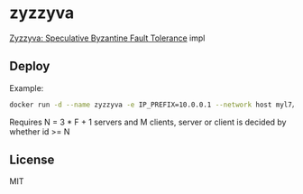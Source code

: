 # zyzzyva

[Zyzzyva: Speculative Byzantine Fault Tolerance](http://citeseerx.ist.psu.edu/viewdoc/download?doi=10.1.1.122.112&rep=rep1&type=pdf) impl

## Deploy

Example:

```bash
docker run -d --name zyzzyva -e IP_PREFIX=10.0.0.1 --network host myl7/zyzzyva -id 0
```

Requires N = 3 * F + 1 servers and M clients, server or client is decided by whether id >= N

## License

MIT
